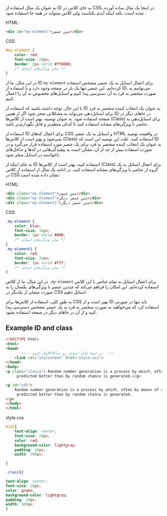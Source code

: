 به عنوان یک مثال استفاده از ID به جای کلاس در CSS، در اینجا یک مثال ساده آورده شده است:
نکته اینکه آیدی یکتاست ولی کلاس میتواند در همه جا استفاده شود .

HTML:
```html
<div id="my-element">متن عنصر</div>
```

CSS:
```css
#my-element {
    color: red;
    font-size: 20px;
    border: 2px solid #ff0000;
    /* سایر ویژگی‌های استایل */
}
```

در این مثال، ما از ID `my-element` برای اعمال استایل به یک عنصر مشخص استفاده کرده‌ایم. این عنصر تنها یک بار در صفحه وجود دارد و با استفاده از ID، می‌توانیم به صورت منحصر به فرد به آن دسترسی پیدا کنیم و استایل‌های مخصوص به آن را اعمال کنیم.

با این حال، توجه داشته باشید که استفاده از ID به عنوان یک انتخاب کننده منحصر به فرد برای استایل‌دهی می‌تواند به مشکلاتی منجر شود اگر از همین ID در جاهای دیگر در صفحه استفاده شود. به عنوان توصیه، بهتر است از کلاس‌ها (Class) برای استایل‌دهی به عناصر با ویژگی‌های مشابه استفاده کنید تا کدتان منظم‌تر و قابل نگهداری‌تر باشد.


استفاده از ID برای اعمال کدهای CSS و استایل به یک عنصر HTML در واقعیت توصیه نمی‌شود و بهتر است از کلاس‌ها (Class) استفاده کنید. علت این توصیه این است که ID به عنوان یک انتخاب کننده منحصر به فرد برای یک عنصر مورد استفاده قرار می‌گیرد و در صورت استفاده بیش از حد از آن، ممکن است به پیچیدگی‌هایی در کدها و تداخل‌های ناخواسته در استایل منجر شود.

به جای اینکه از ID استفاده کنید، بهتر است از کلاس‌ها (Class) برای اعمال استایل به یک گروه از عناصر با ویژگی‌های مشابه استفاده کنید. در ادامه یک مثال از استفاده از کلاس در CSS نشان داده شده است:

HTML:
```html
<div class="my-element">متن عنصر</div>
<div class="my-element">متن عنصر دیگر</div>
<div class="my-element1">متن عنصر دیگر</div>
```

CSS:
```css
.my-element {
    color: blue;
    font-size: 16px;
    border: 1px solid #000;
    /* سایر ویژگی‌های استایل */
}
.my-element1 {
    color: red;
    font-size: 26px;
    border: 1px solid #fff;
    /* سایر ویژگی‌های استایل */
}
```

در این مثال، ما از کلاس `.my-element` برای اعمال استایل به تمام عناصر با این کلاس استفاده کرده‌ایم. این امکان را فراهم می‌کند که چندین عنصر با ویژگی‌های یکسان را به صورت متمایز از یکدیگر در CSS استایل دهیم.

به طور کلی، استفاده از کلاس‌ها برای CSS بهتر است و از ID باید تنها در صورتی استفاده کرد که می‌خواهید به صورت منحصر به فرد به یک عنصر مشخص دسترسی پیدا کنید و از آن در جاهای دیگر در صفحه استفاده نشود.


## Example ID and class
```html
<!DOCTYPE html>
<html>
<head>
       <!-- لینک کردهhtmlدر اینجا فایل استایل رو به  -->
    <link rel="stylesheet" href="style.css">
</head>
<body>
<p class="class1"> Random number generation is a process by which, often by means of a random number generator, a sequence of numbers or symbols that cannot be reasonably
     predicted better than by random chance is generated.</p>

<p id="id1">
    Random number generation is a process by which, often by means of a random number generator, a sequence of numbers or symbols that cannot be reasonably
     predicted better than by random chance is generated.
</p>    
</body>
</html>
```
style.css
```css
#id1{
    text-align: center;
    font-size: 20px;
    color: red;
    background-color: lightgray;
    padding: 20px;
    width: 300px;

}

.class1{

text-align: center;
font-size: 20px;
color: green;
background-color: lightgray;
padding: 20px;
width: 300px;
}
```

